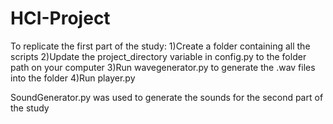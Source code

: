 # HCI-Project
To replicate the first part of the study: 
1)Create a folder containing all the scripts
2)Update the project_directory variable in config.py to the folder path on your computer
3)Run wavegenerator.py to generate the .wav files into the folder
4)Run player.py 

SoundGenerator.py was used to generate the sounds for the second part of the study
